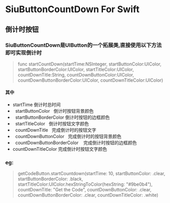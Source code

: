 # SiuButtonCountDown For Swift
## 倒计时按钮
### SiuButtonCountDown是UIButton的一个拓展类,直接使用以下方法即可实现倒计时
> func startCountDown(startTime:NSInteger,
startButtonColor:UIColor,
startButtonBorderColor:UIColor,
startTitleColor:UIColor,
countDownTitle:String,
countDownButtonColor:UIColor,
countDownButtonBorderColor:UIColor,
countDownTitleColor:UIColor)

#### 其中
*   startTime 倒计时总时间
*   startButtonColor    倒计时按钮背景颜色
*   startButtonBorderColor 倒计时按钮的边框颜色
*   startTitleColor   倒计时按钮文字颜色
*   countDownTitle   完成倒计时的按钮文字
*   countDownButtonColor   完成倒计时的按钮背景颜色
*   countDownButtonBorderColor    完成倒计时按钮的边框颜色
*   countDownTitleColor  完成倒计时按钮文字颜色

### eg:
> getCodeButton.startCountdown(startTime: 10, startButtonColor: .clear, startButtonBorderColor: .black, startTitleColor:UIColor.hexStringToColor(hexString: "#9be0b4"), countDownTitle: "Get the Code", countDownButtonColor: .clear, countDownButtonBorderColor: .clear, countDownTitleColor: .white)


